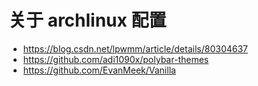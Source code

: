 # 关于 archlinux 配置

* https://blog.csdn.net/lpwmm/article/details/80304637
* https://github.com/adi1090x/polybar-themes
* https://github.com/EvanMeek/Vanilla

